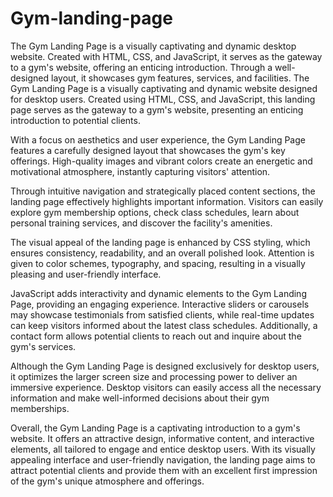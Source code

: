 # Gym-landing-page
The Gym Landing Page is a visually captivating and dynamic desktop website. Created with HTML, CSS, and JavaScript, it serves as the gateway to a gym's website, offering an enticing introduction. Through a well-designed layout, it showcases gym features, services, and facilities.
The Gym Landing Page is a visually captivating and dynamic website designed for desktop users. Created using HTML, CSS, and JavaScript, this landing page serves as the gateway to a gym's website, presenting an enticing introduction to potential clients.

With a focus on aesthetics and user experience, the Gym Landing Page features a carefully designed layout that showcases the gym's key offerings. High-quality images and vibrant colors create an energetic and motivational atmosphere, instantly capturing visitors' attention.

Through intuitive navigation and strategically placed content sections, the landing page effectively highlights important information. Visitors can easily explore gym membership options, check class schedules, learn about personal training services, and discover the facility's amenities.

The visual appeal of the landing page is enhanced by CSS styling, which ensures consistency, readability, and an overall polished look. Attention is given to color schemes, typography, and spacing, resulting in a visually pleasing and user-friendly interface.

JavaScript adds interactivity and dynamic elements to the Gym Landing Page, providing an engaging experience. Interactive sliders or carousels may showcase testimonials from satisfied clients, while real-time updates can keep visitors informed about the latest class schedules. Additionally, a contact form allows potential clients to reach out and inquire about the gym's services.

Although the Gym Landing Page is designed exclusively for desktop users, it optimizes the larger screen size and processing power to deliver an immersive experience. Desktop visitors can easily access all the necessary information and make well-informed decisions about their gym memberships.

Overall, the Gym Landing Page is a captivating introduction to a gym's website. It offers an attractive design, informative content, and interactive elements, all tailored to engage and entice desktop users. With its visually appealing interface and user-friendly navigation, the landing page aims to attract potential clients and provide them with an excellent first impression of the gym's unique atmosphere and offerings.
